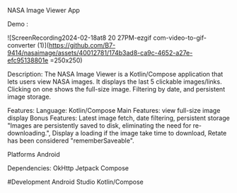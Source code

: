 NASA Image Viewer App

Demo :

![ScreenRecording2024-02-18at8 20 27PM-ezgif com-video-to-gif-converter (1)](https://github.com/B7-9414/nasaimage/assets/40012781/174b3ad8-ca9c-4652-a27e-efc95138801e =250x250)

Description:
The NASA Image Viewer is a Kotlin/Compose application that lets users view NASA images. It displays the last 5 clickable images/links. Clicking on one shows the full-size image. 
Filtering by date, and persistent image storage.

Features:
Language: Kotlin/Compose
Main Features: view full-size image display
Bonus Features: Latest image fetch, date filtering, persistent storage "Images are persistently saved to disk, eliminating the need for re-downloading.", 
Display a loading if the image take time to download, Retate has been considered "rememberSaveable".

Platforms
Android

Dependencies:
OkHttp
Jetpack Compose


#Development
Android Studio
Kotlin/Compose
